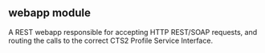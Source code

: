 webapp module
-------------
A REST webapp responsible for accepting HTTP REST/SOAP requests, and routing the calls to the correct CTS2 Profile Service Interface.
